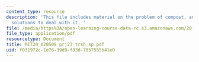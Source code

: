 ```yaml
---
content_type: resource
description: 'This file includes material on the problem of compost, and the possible
  solutions to deal with it. '
file: /media/https%3A/open-learning-course-data-rc.s3.amazonaws.com/20-020-introduction-to-biological-engineering-design-spring-2009/f031972c1e7639d9f33d7857555b41e0_MIT20_020S09_prj23_trsh_sp.pdf
file_type: application/pdf
resourcetype: Document
title: MIT20_020S09_prj23_trsh_sp.pdf
uid: f031972c-1e76-39d9-f33d-7857555b41e0
---
```

